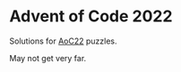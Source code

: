 # Advent of Code 2022

Solutions for [AoC22](https://adventofcode.com/2022) puzzles.

May not get very far.
